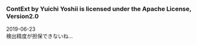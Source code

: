 ### ContExt by Yuichi Yoshii is licensed under the Apache License, Version2.0  
  
2019-06-23  
検出精度が担保できないね...  
